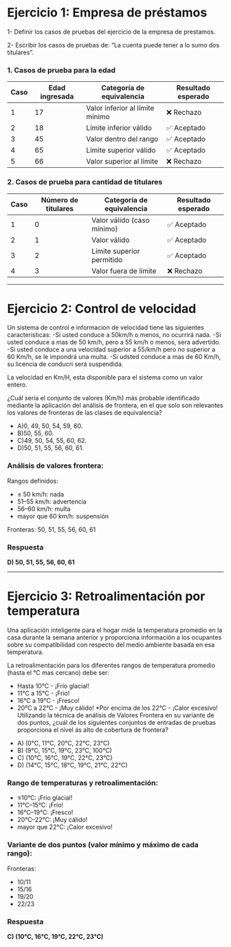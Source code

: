 # Ejercicio 1: Empresa de préstamos

1- Definir los casos de pruebas del ejercicio de la empresa de prestamos.

2- Escribir los casos de pruebas de: “La cuenta puede tener a lo sumo dos titulares”.

### 1. Casos de prueba para la edad

| Caso | Edad ingresada | Categoría de equivalencia       | Resultado esperado |
| ---- | -------------- | ------------------------------- | ------------------ |
| 1    | 17             | Valor inferior al límite mínimo | ❌ Rechazo          |
| 2    | 18             | Límite inferior válido          | ✅ Aceptado         |
| 3    | 45             | Valor dentro del rango          | ✅ Aceptado         |
| 4    | 65             | Límite superior válido          | ✅ Aceptado         |
| 5    | 66             | Valor superior al límite        | ❌ Rechazo          |

### 2. Casos de prueba para cantidad de titulares

| Caso | Número de titulares | Categoría de equivalencia  | Resultado esperado |
| ---- | ------------------- | -------------------------- | ------------------ |
| 1    | 0                   | Valor válido (caso mínimo) | ✅ Aceptado         |
| 2    | 1                   | Valor válido               | ✅ Aceptado         |
| 3    | 2                   | Límite superior permitido  | ✅ Aceptado         |
| 4    | 3                   | Valor fuera de límite      | ❌ Rechazo          |

---

# Ejercicio 2: Control de velocidad

Un sistema de control e informacion de velocidad tiene las siguientes caracteristicas:
-Si usted conduce a 50km/h o menos, no ocurrirá nada.
-Si usted conduce a mas de 50 km/h, pero a 55 km/h o menos, sera advertido.
-Si usted conduce a una velocidad superior a 55/km/h pero no superior a 60 Km/h, se le impondrá una multa.
-Si udsted conduce a mas de 60 Km/h, su licencia de conducri será suspendida.

La velocidad en Km/H, esta disponible para el sistema como un valor entero.

¿Cuál sería el conjunto de valores (Km/h) más probable identificado mediante la aplicación del análisis de frontera, en el que solo son relevantes los valores de fronteras de las clases de equivalencia?

- A)0, 49, 50, 54, 59, 60.
- B)50, 55, 60.
- C)49, 50, 54, 55, 60, 62.
- D)50, 51, 55, 56, 60, 61.

### Análisis de valores frontera:

Rangos definidos:

* ≤ 50 km/h: nada
* 51–55 km/h: advertencia
* 56–60 km/h: multa
* mayor que 60 km/h: suspensión

Fronteras: 50, 51, 55, 56, 60, 61

### Respuesta

**D) 50, 51, 55, 56, 60, 61**

---

# Ejercicio 3: Retroalimentación por temperatura

Una aplicación inteligente para el hogar mide la temperatura promedio en la casa durante la semana anterior y proporciona información a los ocupantes sobre su compatibilidad con respecto del medio ambiente basada en esa temperatura.
 
La retroalimentación para los diferentes rangos de temperatura promedio (hasta el °C mas cercano) debe ser:

* Hasta 10°C - ¡Frío glacial!
* 11°C a 15°C - ¡Frio!
* 16°C a 19°C - ¡Fresco!
* 20°C a 22°C - ¡Muy cálido!
*Por encima de los 22°C - ¡Calor excesivo!
Utilizando la técnica de análisis de Valores Frontera en su variante de dos puntos, ¿cuál de los siguientes conjuntos de
entradas de pruebas proporciona el nivel ás alto de cobertura de frontera?
- A) (0°C,  11°C,  20°C,  22°C,  23°C)
- B) (9°C,  15°C,  19°C,  23°C,  100°C)
- C) (10°C,  16°C,  19°C,  22°C, 23°C)
- D) (14°C,  15°C,  18°C,  19°C,  21°C,  22°C)


### Rango de temperaturas y retroalimentación:

* ≤10°C: ¡Frío glacial!
* 11°C–15°C: ¡Frío!
* 16°C–19°C: ¡Fresco!
* 20°C–22°C: ¡Muy cálido!
* mayor que 22°C: ¡Calor excesivo!

### Variante de dos puntos (valor mínimo y máximo de cada rango):

Fronteras:

* 10/11
* 15/16
* 19/20
* 22/23

### Respuesta

**C) (10°C, 16°C, 19°C, 22°C, 23°C)**
